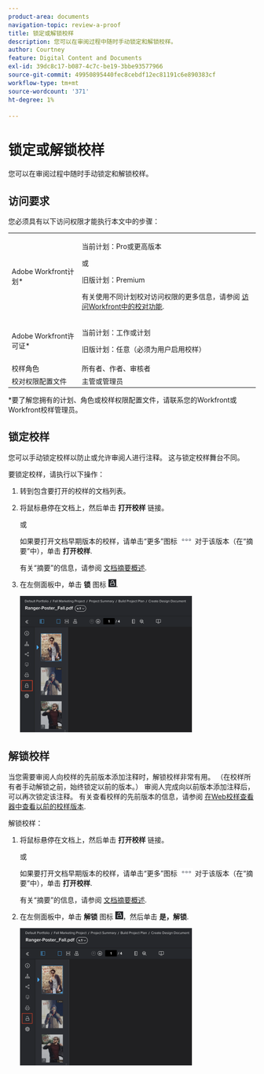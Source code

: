 ```yaml
---
product-area: documents
navigation-topic: review-a-proof
title: 锁定或解锁校样
description: 您可以在审阅过程中随时手动锁定和解锁校样。
author: Courtney
feature: Digital Content and Documents
exl-id: 39dc8c17-b087-4c7c-be19-3bbe93577966
source-git-commit: 49950895440fec8cebdf12ec81191c6e890383cf
workflow-type: tm+mt
source-wordcount: '371'
ht-degree: 1%

---
```


# 锁定或解锁校样

您可以在审阅过程中随时手动锁定和解锁校样。

## 访问要求

您必须具有以下访问权限才能执行本文中的步骤：

<table style="table-layout:auto"> 
 <col> 
 <col> 
 <tbody> 
  <tr> 
   <td role="rowheader">Adobe Workfront计划*</td> 
   <td> <p>当前计划：Pro或更高版本</p> <p>或</p> <p>旧版计划：Premium</p> <p>有关使用不同计划校对访问权限的更多信息，请参阅 <a href="/help/quicksilver/administration-and-setup/manage-workfront/configure-proofing/access-to-proofing-functionality.md" class="MCXref xref">访问Workfront中的校对功能</a>.</p> </td> 
  </tr> 
  <tr> 
   <td role="rowheader">Adobe Workfront许可证*</td> 
   <td> <p>当前计划：工作或计划</p> <p>旧版计划：任意（必须为用户启用校样）</p> </td> 
  </tr> 
  <tr> 
   <td role="rowheader">校样角色</td> 
   <td>所有者、作者、审核者</td> 
  </tr> 
  <tr> 
   <td role="rowheader">校对权限配置文件 </td> 
   <td>主管或管理员</td> 
  </tr> 
 </tbody> 
</table>

&#42;要了解您拥有的计划、角色或校样权限配置文件，请联系您的Workfront或Workfront校样管理员。

## 锁定校样

您可以手动锁定校样以防止或允许审阅人进行注释。 这与锁定校样舞台不同。

要锁定校样，请执行以下操作：

1. 转到包含要打开的校样的文档列表。
1. 将鼠标悬停在文档上，然后单击 **打开校样** 链接。

   或

   如果要打开文档早期版本的校样，请单击“更多”图标 ![](assets/more-icon.png) 对于该版本（在“摘要”中），单击 **打开校样**.

   有关“摘要”的信息，请参阅 [文档摘要概述](../../../../documents/managing-documents/summary-for-documents.md).

1. 在左侧面板中，单击 **锁** 图标 ![](assets/unlock-proof-icon.png).

   ![](assets/lock-proof-350x277.png)

## 解锁校样

当您需要审阅人向校样的先前版本添加注释时，解锁校样非常有用。 （在校样所有者手动解锁之前，始终锁定以前的版本。） 审阅人完成向以前版本添加注释后，可以再次锁定该注释。 有关查看校样的先前版本的信息，请参阅 [在Web校样查看器中查看以前的校样版本](../../../../workfront-proof/wp-work-proofsfiles/review-proofs-wpv/view-previous-proof-versions.md).

解锁校样：

1. 将鼠标悬停在文档上，然后单击 **打开校样** 链接。

   或

   如果要打开文档早期版本的校样，请单击“更多”图标 ![](assets/more-icon.png) 对于该版本（在“摘要”中），单击 **打开校样**.

   有关“摘要”的信息，请参阅 [文档摘要概述](../../../../documents/managing-documents/summary-for-documents.md).

1. 在左侧面板中，单击 **解锁** 图标 ![](assets/unlock-proof-icon.png)，然后单击 **是，解锁**.

   ![](assets/copy-of-unlock-proof-350x279.png)
